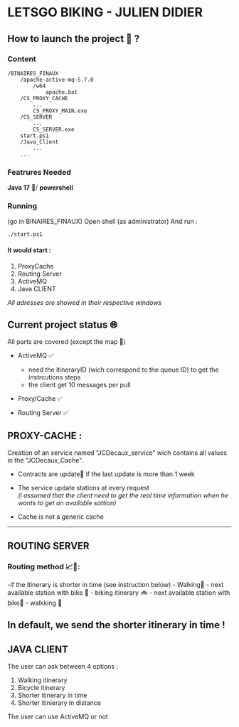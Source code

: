 # LETSGO BIKING - JULIEN DIDIER

## How to launch the project 🚀 ?

### Content
    /BINAIRES_FINAUX
        /apache-active-mq-5.7.0
            /w64
                apache.bat
        /CS_PROXY_CACHE    
            ...
            CS_PROXY_MAIN.exe
        /CS_SERVER
            ...
            CS_SERVER.exe
        start.ps1              
        /Java_Client
            ...
        ...

### Featrures Needed
**Java 17** 🍵/ **powershell**
### Running
(go in BINAIRES_FINAUX)
Open shell (as administrator)
And run :
```
./start.ps1
```
#### It would start :
1. ProxyCache
2. Routing Server
3. ActiveMQ
4. Java CLIENT 

*All adresses are showed in their respective windows*

## Current project status 🌐

All parts are covered (except the map 📍)
- ActiveMQ ✅
    - need the itineraryID (wich correspond to the queue ID) to get the instrcutions steps
    - the client get 10 messages per pull

- Proxy/Cache ✅
- Routing Server ✅

## PROXY-CACHE :
Creation of an service named "JCDecaux_service" wich contains all values in the "JCDecaux_Cache".
- Contracts are update📜 if the last update is more than 1 week
- The service update stations at every request </br> *(i assumed that the client need to get the real time information when he wants to get an available sattion)*

- Cache is not a generic cache

---

## ROUTING SERVER
### Routing method 📈📍:

-if the itinerary is shorter in time (see instruction below)
    - Walking🚶
    - next available station with bike 🏪
    - biking itinerary 🚲
    - next available station with bike🏪
    - walkking 🚶

**In default, we send the shorter itinerary in time !**
---

## JAVA CLIENT
The user can ask between 4 options :
1. Walking itinerary
2. Bicycle itinerary
3. Shorter itinerary in time
4. Shorter itinierary in distance 

The user can use ActiveMQ or not

